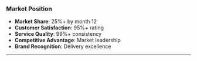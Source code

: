 ### Market Position
- **Market Share**: 25%+ by month 12
- **Customer Satisfaction**: 95%+ rating
- **Service Quality**: 99%+ consistency
- **Competitive Advantage**: Market leadership
- **Brand Recognition**: Delivery excellence

---

